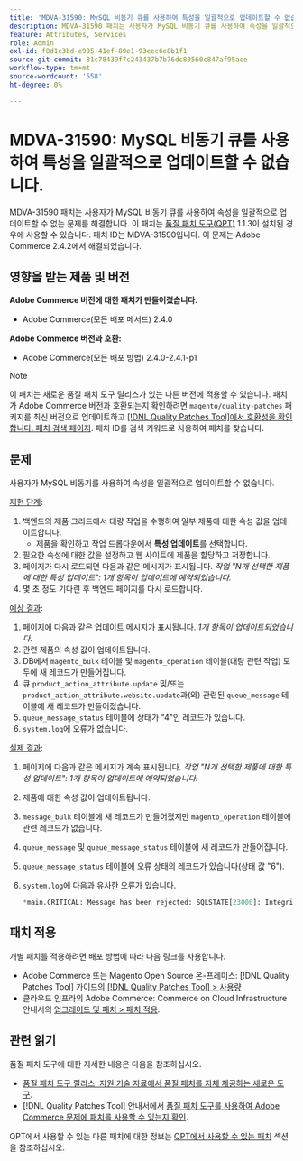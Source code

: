 ```yaml
---
title: 'MDVA-31590: MySQL 비동기 큐를 사용하여 특성을 일괄적으로 업데이트할 수 없습니다.'
description: MDVA-31590 패치는 사용자가 MySQL 비동기 큐를 사용하여 속성을 일괄적으로 업데이트할 수 없는 문제를 해결합니다. 이 패치는 [Quality Patches Tool (QPT)](https://experienceleague.adobe.com/ko/docs/commerce-knowledge-base/kb/announcements/commerce-announcements/magento-quality-patches-released-new-tool-to-self-serve-quality-patches) 1.1.3이 설치된 경우 사용할 수 있습니다. 패치 ID는 MDVA-31590입니다. 이 문제는 Adobe Commerce 2.4.2에서 해결되었습니다.
feature: Attributes, Services
role: Admin
exl-id: f8d1c3bd-e995-41ef-89e1-93eec6e8b1f1
source-git-commit: 81c78439f7c243437b7b76dc80560c847af95ace
workflow-type: tm+mt
source-wordcount: '558'
ht-degree: 0%

---
```


# MDVA-31590: MySQL 비동기 큐를 사용하여 특성을 일괄적으로 업데이트할 수 없습니다.

MDVA-31590 패치는 사용자가 MySQL 비동기 큐를 사용하여 속성을 일괄적으로 업데이트할 수 없는 문제를 해결합니다. 이 패치는 [품질 패치 도구(QPT)](https://experienceleague.adobe.com/ko/docs/commerce-knowledge-base/kb/announcements/commerce-announcements/magento-quality-patches-released-new-tool-to-self-serve-quality-patches) 1.1.3이 설치된 경우에 사용할 수 있습니다. 패치 ID는 MDVA-31590입니다. 이 문제는 Adobe Commerce 2.4.2에서 해결되었습니다.

## 영향을 받는 제품 및 버전

**Adobe Commerce 버전에 대한 패치가 만들어졌습니다.**

* Adobe Commerce(모든 배포 메서드) 2.4.0

**Adobe Commerce 버전과 호환:**

* Adobe Commerce(모든 배포 방법) 2.4.0-2.4.1-p1

>[!NOTE]
>
>이 패치는 새로운 품질 패치 도구 릴리스가 있는 다른 버전에 적용할 수 있습니다. 패치가 Adobe Commerce 버전과 호환되는지 확인하려면 `magento/quality-patches` 패키지를 최신 버전으로 업데이트하고 [[!DNL Quality Patches Tool]에서 호환성을 확인합니다. 패치 검색 페이지](https://experienceleague.adobe.com/ko/docs/commerce-knowledge-base/kb/announcements/commerce-announcements/magento-quality-patches-released-new-tool-to-self-serve-quality-patches). 패치 ID를 검색 키워드로 사용하여 패치를 찾습니다.

## 문제

사용자가 MySQL 비동기를 사용하여 속성을 일괄적으로 업데이트할 수 없습니다.

<u>재현 단계</u>:

1. 백엔드의 제품 그리드에서 대량 작업을 수행하여 일부 제품에 대한 속성 값을 업데이트합니다.
   * 제품을 확인하고 작업 드롭다운에서 **특성 업데이트**&#x200B;를 선택합니다.
1. 필요한 속성에 대한 값을 설정하고 웹 사이트에 제품을 할당하고 저장합니다.
1. 페이지가 다시 로드되면 다음과 같은 메시지가 표시됩니다.
   *작업 &quot;N개 선택한 제품에 대한 특성 업데이트&quot;: 1개 항목이 업데이트에 예약되었습니다.*
1. 몇 초 정도 기다린 후 백엔드 페이지를 다시 로드합니다.

<u>예상 결과</u>:

1. 페이지에 다음과 같은 업데이트 메시지가 표시됩니다. *1개 항목이 업데이트되었습니다.*
1. 관련 제품의 속성 값이 업데이트됩니다.
1. DB에서 `magento_bulk` 테이블 및 `magento_operation` 테이블(대량 관련 작업) 모두에 새 레코드가 만들어집니다.
1. 큐 `product_action_attribute.update` 및/또는 `product_action_attribute.website.update`과(와) 관련된 `queue_message` 테이블에 새 레코드가 만들어졌습니다.
1. `queue_message_status` 테이블에 상태가 &quot;4&quot;인 레코드가 있습니다.
1. `system.log`에 오류가 없습니다.

<u>실제 결과</u>:

1. 페이지에 다음과 같은 메시지가 계속 표시됩니다.
   *작업 &quot;N개 선택한 제품에 대한 특성 업데이트&quot;: 1개 항목이 업데이트에 예약되었습니다.*
1. 제품에 대한 속성 값이 업데이트됩니다.
1. `message_bulk` 테이블에 새 레코드가 만들어졌지만 `magento_operation` 테이블에 관련 레코드가 없습니다.
1. `queue_message` 및 `queue_message_status` 테이블에 새 레코드가 만들어집니다.
1. `queue_message_status` 테이블에 오류 상태의 레코드가 있습니다(상태 값 &quot;6&quot;).
1. `system.log`에 다음과 유사한 오류가 있습니다.

   ```sql
   *main.CRITICAL: Message has been rejected: SQLSTATE[23000]: Integrity constraint violation: 1048 Column 'operation_key' cannot be null, query was: INSERT INTO {{magento_operation}} ({{id}}, {{bulk_uuid}}, {{topic_name}}, {{serialized_data}}, {{result_serialized_data}}, {{status}}, {{error_code}}, {{result_message}}, {{operation_key}}) VALUES (?, ?, ?, ?, ?, ?, ?, ?, ?) [] []*
   ```

## 패치 적용

개별 패치를 적용하려면 배포 방법에 따라 다음 링크를 사용합니다.

* Adobe Commerce 또는 Magento Open Source 온-프레미스: [!DNL Quality Patches Tool] 가이드의 [[!DNL Quality Patches Tool] > 사용량](/help/tools/quality-patches-tool/usage.md)
* 클라우드 인프라의 Adobe Commerce: Commerce on Cloud Infrastructure 안내서의 [업그레이드 및 패치 > 패치 적용](https://experienceleague.adobe.com/docs/commerce-cloud-service/user-guide/develop/upgrade/apply-patches.html?lang=ko).

## 관련 읽기

품질 패치 도구에 대한 자세한 내용은 다음을 참조하십시오.

* [품질 패치 도구 릴리스: 지원 기술 자료에서 품질 패치를 자체 제공하는 새로운 도구](https://experienceleague.adobe.com/ko/docs/commerce-knowledge-base/kb/announcements/commerce-announcements/magento-quality-patches-released-new-tool-to-self-serve-quality-patches).
* [!DNL Quality Patches Tool] 안내서에서 [품질 패치 도구를 사용하여 Adobe Commerce 문제에 패치를 사용할 수 있는지 확인](/help/tools/quality-patches-tool/patches-available-in-qpt/check-patch-for-magento-issue-with-magento-quality-patches.md).

QPT에서 사용할 수 있는 다른 패치에 대한 정보는 [QPT에서 사용할 수 있는 패치](https://support.magento.com/hc/en-us/sections/360010506631-Patches-available-in-MQP-tool-) 섹션을 참조하십시오.
